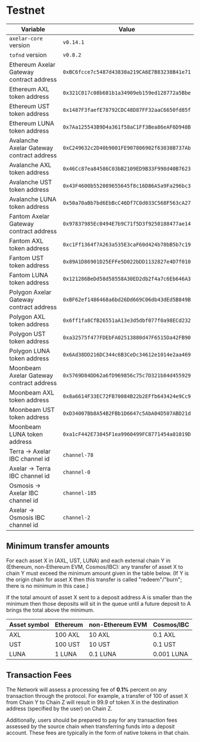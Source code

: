 # Testnet

Variable  | Value
------------- | -------------
`axelar-core` version | `v0.14.1`
`tofnd` version | `v0.8.2`
Ethereum Axelar Gateway contract address | `0xBC6fcce7c5487d43830a219CA6E7B83238B41e71`
Ethereum AXL token address | `0x321C017c08b681b1a34909eb159ed128772a5Bbe`
Ethereum UST token address | `0x1487F3faefE78792CDC48D87FF32aaC6650fd85f`
Ethereum LUNA token address | `0x7Aa125543B9D4a361f58aC1Ff3Bea86eAF6D948B`
Avalanche Axelar Gateway contract address | `0xC249632c2D40b9001FE907806902f63038B737Ab`
Avalanche AXL token address | `0x46Cc87ea84586C03bB2109ED9B33F998d40B7623`
Avalanche UST token address | `0x43F4600b552089655645f8c16D86A5a9Fa296bc3`
Avalanche LUNA token address | `0x50a70aBb7bd6EbBcC46Df7C0d033C568F563cA27`
Fantom Axelar Gateway contract address | `0x97837985Ec0494E7b9C71f5D3f9250188477ae14`
Fantom AXL token address | `0xc1Ff1364f7A263a535E3caF60d424b78bB5b7c19`
Fantom UST token address | `0x89A1D86901D25EFFe5D022bDD1132827e4D7f010`
Fantom LUNA token address | `0x121286BeDd58d58558A30ED2db2f4a7c6Eb646A3`
Polygon Axelar Gateway contract address | `0xBF62ef1486468a6bd26Dd669C06db43dEd5B849B`
Polygon AXL token address | `0x6ff1fa8CfB26551aA13e3d5dbf077f0a98ECd232`
Polygon UST token address | `0xa32575f477FDEbFA02513880d47F6515Da42FB90`
Polygon LUNA token address | `0x6Ad38DD216DC344c6B3CeDc34612e1014e2aa469`
Moonbeam Axelar Gateway contract address | `0x5769D84DD62a6fD969856c75c7D321b84d455929`
Moonbeam AXL token address | `0x8a6614F33EC72FB70084B22b2EFfb643424e9Cc9`
Moonbeam UST token address | `0xD34007Bb8A54B2FBb1D6647c5AbA04D507ABD21d`
Moonbeam LUNA token address | `0xa1cF442E73045F1ea9960499FC8771454a01019D`
Terra -> Axelar IBC channel id | `channel-78`
Axelar -> Terra IBC channel id | `channel-0`
Osmosis -> Axelar IBC channel id | `channel-185`
Axelar -> Osmosis IBC channel id | `channel-2`

## Minimum transfer amounts

For each asset X in (AXL, UST, LUNA) and each external chain Y in (Ethereum, non-Ethereum EVM, Cosmos/IBC): any transfer of asset X to chain Y must exceed the minimum amount given in the table below.  (If Y is the origin chain for asset X then this transfer is called "redeem"/"burn"; there is no minimum in this case.)

If the total amount of asset X sent to a deposit address A is smaller than the minimum then those deposits will sit in the queue until a future deposit to A brings the total above the minimum.

Asset symbol | Ethereum | non-Ethereum EVM | Cosmos/IBC
---|---|---|---
AXL | 100 AXL | 10 AXL | 0.1 AXL
UST | 100 UST | 10 UST | 0.1 UST
LUNA | 1 LUNA | 0.1 LUNA | 0.001 LUNA

## Transaction Fees

The Network will assess a processing fee of __0.1%__ percent on any transaction through the protocol. For example, a transfer of 100 of asset X from Chain Y to Chain Z will result in 99.9 of token X in the destination address (specified by the user) on Chain Z. 

Additionally, users should be prepared to pay for any transaction fees assessed by the source chain when transferring funds into a deposit account. These fees are typically in the form of native tokens in that chain.